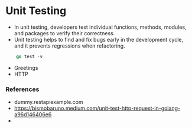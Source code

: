 
# Unit Testing

- In unit testing, developers test individual functions, methods, modules, and packages to verify their correctness.
- Unit testing helps to find and fix bugs early in the development cycle, and it prevents regressions when refactoring.
```go
    go test -v
```

- Greetings
- HTTP

### References
- dummy.restapiexample.com
- https://bismobaruno.medium.com/unit-test-http-request-in-golang-a96d146406e6
- 